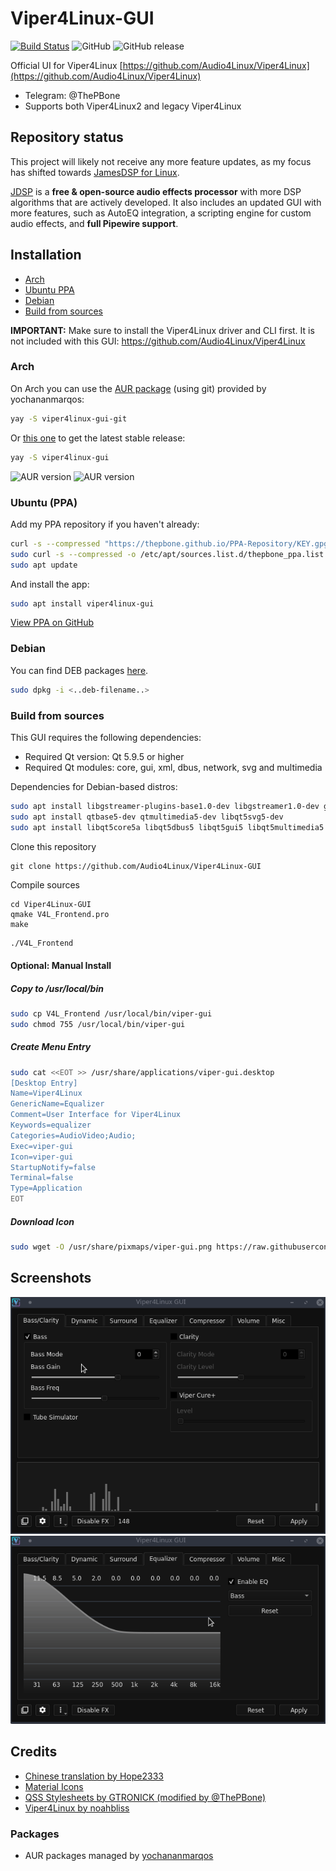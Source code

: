 # Viper4Linux-GUI
[![Build Status](https://travis-ci.org/Audio4Linux/Viper4Linux-GUI.svg?branch=master)](https://travis-ci.org/ThePBone/Viper4Linux-GUI) ![GitHub](https://img.shields.io/github/license/Audio4Linux/Viper4Linux-GUI) ![GitHub release](https://img.shields.io/github/release/Audio4Linux/Viper4Linux-GUI)

Official UI for Viper4Linux [https://github.com/Audio4Linux/Viper4Linux](https://github.com/Audio4Linux/Viper4Linux)
* Telegram: @ThePBone
* Supports both Viper4Linux2 and legacy Viper4Linux

## Repository status

This project will likely not receive any more feature updates, as my focus has shifted towards [JamesDSP for Linux](https://github.com/Audio4Linux/JDSP4Linux).

[JDSP](https://github.com/Audio4Linux/JDSP4Linux) is a **free & open-source audio effects processor** with more DSP algorithms that are actively developed. It also includes an updated GUI with more features, such as AutoEQ integration, a scripting engine for custom audio effects, and **full Pipewire support**.

## Installation

* [Arch](#arch)
* [Ubuntu PPA](#ubuntu-ppa)
* [Debian](#debian)
* [Build from sources](#build-from-sources)

**IMPORTANT:** Make sure to install the Viper4Linux driver and CLI first. It is not included with this GUI: <https://github.com/Audio4Linux/Viper4Linux>


### Arch

On Arch you can use the [AUR package](https://aur.archlinux.org/packages/viper4linux-gui-git/) (using git) provided by yochananmarqos:
```bash
yay -S viper4linux-gui-git  
```

Or [this one](https://aur.archlinux.org/packages/viper4linux-gui) to get the latest stable release:
```bash
yay -S viper4linux-gui
```

![AUR version](https://img.shields.io/aur/version/viper4linux-gui?label=aur%20%28stable%29) ![AUR version](https://img.shields.io/aur/version/viper4linux-gui-git?label=aur%20%28git%29)

### Ubuntu (PPA)

Add my PPA repository if you haven't already:
```bash
curl -s --compressed "https://thepbone.github.io/PPA-Repository/KEY.gpg" | gpg --dearmor | sudo tee /etc/apt/trusted.gpg.d/thepbone_ppa.gpg
sudo curl -s --compressed -o /etc/apt/sources.list.d/thepbone_ppa.list "https://thepbone.github.io/PPA-Repository/thepbone_ppa.list"
sudo apt update
```
And install the app:
```bash
sudo apt install viper4linux-gui
```
[View PPA on GitHub](https://github.com/ThePBone/PPA-Repository)

### Debian
You can find DEB packages [here](https://github.com/Audio4Linux/Viper4Linux-GUI/releases).
```bash
sudo dpkg -i <..deb-filename..>
```

### Build from sources
This GUI requires the following dependencies:
* Required Qt version: Qt 5.9.5 or higher
* Required Qt modules: core, gui, xml, dbus, network, svg and multimedia

Dependencies for Debian-based distros:
```bash
sudo apt install libgstreamer-plugins-base1.0-dev libgstreamer1.0-dev gstreamer1.0-plugins-bad libgstreamer-plugins-bad1.0-dev libpulse-dev
sudo apt install qtbase5-dev qtmultimedia5-dev libqt5svg5-dev  
sudo apt install libqt5core5a libqt5dbus5 libqt5gui5 libqt5multimedia5 libqt5svg5 libqt5xml5 libqt5network5
```

Clone this repository

    git clone https://github.com/Audio4Linux/Viper4Linux-GUI

Compile sources

    cd Viper4Linux-GUI
    qmake V4L_Frontend.pro
    make
    
```bash
./V4L_Frontend
```

#### Optional: Manual Install
##### Copy to /usr/local/bin
```bash
sudo cp V4L_Frontend /usr/local/bin/viper-gui
sudo chmod 755 /usr/local/bin/viper-gui
```
##### Create Menu Entry
```bash
sudo cat <<EOT >> /usr/share/applications/viper-gui.desktop
[Desktop Entry]
Name=Viper4Linux
GenericName=Equalizer
Comment=User Interface for Viper4Linux
Keywords=equalizer
Categories=AudioVideo;Audio;
Exec=viper-gui
Icon=viper-gui
StartupNotify=false
Terminal=false
Type=Application
EOT
```
##### Download Icon
```bash
sudo wget -O /usr/share/pixmaps/viper-gui.png https://raw.githubusercontent.com/Audio4Linux/Viper4Linux-GUI/master/viper.png -q --show-progress
```

## Screenshots
![GIF](/screenshots/mainwindow.gif)
![GIF](/screenshots/eq.gif)

## Credits
* [Chinese translation by Hope2333](https://github.com/Hope2333)
* [Material Icons](https://material.io/tools/icons/)
* [QSS Stylesheets by GTRONICK (modified by @ThePBone)](https://github.com/GTRONICK/QSS)
* [Viper4Linux by noahbliss](https://github.com/noahbliss)

### Packages
* AUR packages managed by [yochananmarqos](https://github.com/yochananmarqos)
